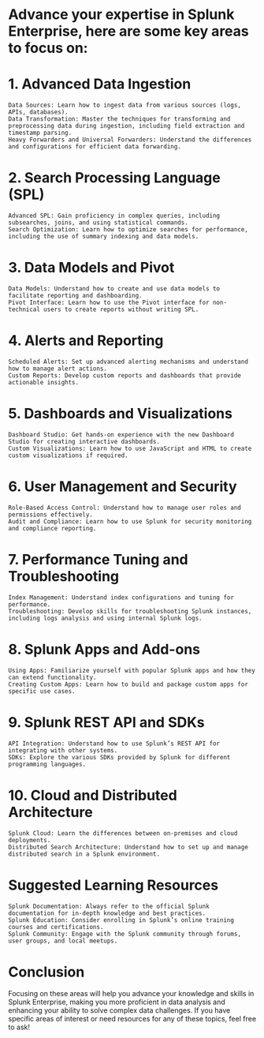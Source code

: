 # Advance your expertise in Splunk Enterprise, here are some key areas to focus on:
# 1. Advanced Data Ingestion

    Data Sources: Learn how to ingest data from various sources (logs, APIs, databases).
    Data Transformation: Master the techniques for transforming and preprocessing data during ingestion, including field extraction and timestamp parsing.
    Heavy Forwarders and Universal Forwarders: Understand the differences and configurations for efficient data forwarding.

# 2. Search Processing Language (SPL)

    Advanced SPL: Gain proficiency in complex queries, including subsearches, joins, and using statistical commands.
    Search Optimization: Learn how to optimize searches for performance, including the use of summary indexing and data models.

# 3. Data Models and Pivot

    Data Models: Understand how to create and use data models to facilitate reporting and dashboarding.
    Pivot Interface: Learn how to use the Pivot interface for non-technical users to create reports without writing SPL.

# 4. Alerts and Reporting

    Scheduled Alerts: Set up advanced alerting mechanisms and understand how to manage alert actions.
    Custom Reports: Develop custom reports and dashboards that provide actionable insights.

# 5. Dashboards and Visualizations

    Dashboard Studio: Get hands-on experience with the new Dashboard Studio for creating interactive dashboards.
    Custom Visualizations: Learn how to use JavaScript and HTML to create custom visualizations if required.

# 6. User Management and Security

    Role-Based Access Control: Understand how to manage user roles and permissions effectively.
    Audit and Compliance: Learn how to use Splunk for security monitoring and compliance reporting.

# 7. Performance Tuning and Troubleshooting

    Index Management: Understand index configurations and tuning for performance.
    Troubleshooting: Develop skills for troubleshooting Splunk instances, including logs analysis and using internal Splunk logs.

# 8. Splunk Apps and Add-ons

    Using Apps: Familiarize yourself with popular Splunk apps and how they can extend functionality.
    Creating Custom Apps: Learn how to build and package custom apps for specific use cases.

# 9. Splunk REST API and SDKs

    API Integration: Understand how to use Splunk’s REST API for integrating with other systems.
    SDKs: Explore the various SDKs provided by Splunk for different programming languages.

# 10. Cloud and Distributed Architecture

    Splunk Cloud: Learn the differences between on-premises and cloud deployments.
    Distributed Search Architecture: Understand how to set up and manage distributed search in a Splunk environment.

# Suggested Learning Resources

    Splunk Documentation: Always refer to the official Splunk documentation for in-depth knowledge and best practices.
    Splunk Education: Consider enrolling in Splunk’s online training courses and certifications.
    Splunk Community: Engage with the Splunk community through forums, user groups, and local meetups.

# Conclusion

Focusing on these areas will help you advance your knowledge and skills in Splunk Enterprise, making you more proficient in data analysis and enhancing your ability to solve complex data challenges. If you have specific areas of interest or need resources for any of these topics, feel free to ask!
